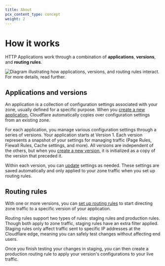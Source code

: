 ```yaml
---
title: About
pcx_content_type: concept
weight: 2
---
```


# How it works

HTTP Applications work through a combination of **applications**, **versions**, and **routing rules**.

![Diagram illustrating how applications, versions, and routing rules interact. For more details, read further.](/http-applications/static/http-application-version-flow.png)

## Applications and versions

An application is a collection of configuration settings associated with your zone, usually defined for a specific purpose. When you [create a new application](/http-applications/how-to/manage-applications-and-versions/#create-new-http-application), Cloudflare automatically copies over configuration settings from an existing zone.

For each application, you manage various configuration settings through a series of versions. Your application starts at Version 1. Each version represents a snapshot of your settings for managing traffic (Page Rules, Fiewall Rules, Cache settings, and more). All versions are independent of the others, but when you [create a new version](/http-applications/how-to/manage-applications-and-versions/#create-new-version-of-application), it is initialized as a copy of the version that preceded it.

Within each version, you can [update](/http-applications/how-to/manage-applications-and-versions/#edit-a-version) settings as needed. These settings are saved automatically and only applied to your zone traffic when you set up routing rules.

## Routing rules

With one or more versions, you can [set up routing rules](/http-applications/how-to/manage-routing-rules/#create-routing-rules) to start directing zone traffic to a specific version of your application.

Routing rules support two types of rules: staging rules and production rules. Though both apply to zone traffic, staging rules have an extra filter applied. Staging rules only affect traffic sent to specific IP addresses at the Cloudflare edge, meaning you can safely test changes without affecting end users.

Once you finish testing your changes in staging, you can then create a production routing rule to apply your version's configurations to your live traffic.
